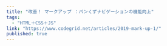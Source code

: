 ```yaml
---
title: "改善！ マークアップ ：パンくずナビゲーションの機能向上"
tags:
  - "HTML＋CSS＋JS"
link: "https://www.codegrid.net/articles/2019-mark-up-1/"
published: true
---
```

